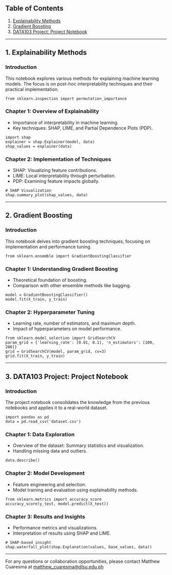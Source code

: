 ## Table of Contents
1. [Explainability Methods](#1-explainability-methods)
2. [Gradient Boosting](#2-gradient-boosting)
3. [DATA103 Project: Project Notebook](#3-data103-project-project-notebook)
---

## 1. Explainability Methods

### Introduction
This notebook explores various methods for explaining machine learning models. The focus is on post-hoc interpretability techniques and their practical implementation.

```
from sklearn.inspection import permutation_importance
```

### Chapter 1: Overview of Explainability
- Importance of interpretability in machine learning.
- Key techniques: SHAP, LIME, and Partial Dependence Plots (PDP).

```
import shap
explainer = shap.Explainer(model, data)
shap_values = explainer(data)
```

### Chapter 2: Implementation of Techniques
- SHAP: Visualizing feature contributions.
- LIME: Local interpretability through perturbation.
- PDP: Examining feature impacts globally.

```
# SHAP Visualization
shap.summary_plot(shap_values, data)
```

---

## 2. Gradient Boosting

### Introduction
This notebook delves into gradient boosting techniques, focusing on implementation and performance tuning.

```
from sklearn.ensemble import GradientBoostingClassifier
```

### Chapter 1: Understanding Gradient Boosting
- Theoretical foundation of boosting.
- Comparison with other ensemble methods like bagging.

```
model = GradientBoostingClassifier()
model.fit(X_train, y_train)
```

### Chapter 2: Hyperparameter Tuning
- Learning rate, number of estimators, and maximum depth.
- Impact of hyperparameters on model performance.

```
from sklearn.model_selection import GridSearchCV
param_grid = {'learning_rate': [0.01, 0.1], 'n_estimators': [100, 200]}
grid = GridSearchCV(model, param_grid, cv=3)
grid.fit(X_train, y_train)
```

---

## 3. DATA103 Project: Project Notebook

### Introduction
The project notebook consolidates the knowledge from the previous notebooks and applies it to a real-world dataset.

```
import pandas as pd
data = pd.read_csv('dataset.csv')
```

### Chapter 1: Data Exploration
- Overview of the dataset: Summary statistics and visualization.
- Handling missing data and outliers.

```
data.describe()
```

### Chapter 2: Model Development
- Feature engineering and selection.
- Model training and evaluation using explainability methods.

```
from sklearn.metrics import accuracy_score
accuracy_score(y_test, model.predict(X_test))
```

### Chapter 3: Results and Insights
- Performance metrics and visualizations.
- Interpretation of results using SHAP and LIME.

```
# SHAP-based insight
shap.waterfall_plot(shap.Explanation(values, base_values, data))
```

---

For any questions or collaboration opportunities, please contact Matthew Cuaresma at matthew_cuaresma@dlsu.edu.ph
